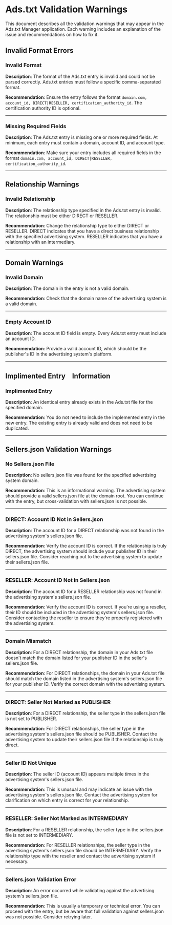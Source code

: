 # Ads.txt Validation Warnings

This document describes all the validation warnings that may appear in the Ads.txt Manager application. Each warning includes an explanation of the issue and recommendations on how to fix it.

## Invalid Format Errors

<a id="invalid-format"></a>

### Invalid Format

**Description**: The format of the Ads.txt entry is invalid and could not be parsed correctly. Ads.txt entries must follow a specific comma-separated format.

**Recommendation**: Ensure the entry follows the format `domain.com, account_id, DIRECT|RESELLER, certification_authority_id`. The certification authority ID is optional.

---

<a id="missing-fields"></a>

### Missing Required Fields

**Description**: The Ads.txt entry is missing one or more required fields. At minimum, each entry must contain a domain, account ID, and account type.

**Recommendation**: Make sure your entry includes all required fields in the format `domain.com, account_id, DIRECT|RESELLER, certification_authority_id`.

---

## Relationship Warnings

<a id="invalid-relationship"></a>

### Invalid Relationship

**Description**: The relationship type specified in the Ads.txt entry is invalid. The relationship must be either DIRECT or RESELLER.

**Recommendation**: Change the relationship type to either DIRECT or RESELLER. DIRECT indicates that you have a direct business relationship with the specified advertising system. RESELLER indicates that you have a relationship with an intermediary.

---

## Domain Warnings

<a id="invalid-domain"></a>

### Invalid Domain

**Description**: The domain in the entry is not a valid domain.

**Recommendation**: Check that the domain name of the advertising system is a valid domain.

---

<a id="empty-account-id"></a>

### Empty Account ID

**Description**: The account ID field is empty. Every Ads.txt entry must include an account ID.

**Recommendation**: Provide a valid account ID, which should be the publisher's ID in the advertising system's platform.

---

## Implimented Entry　Information

<a id="implimented-entry"></a>

### Implimented Entry

**Description**: An identical entry already exists in the Ads.txt file for the specified domain.

**Recommendation**: You do not need to include the implemented entry in the new entry. The existing entry is already valid and does not need to be duplicated.

---


## Sellers.json Validation Warnings

<a id="no-sellers-json"></a>

### No Sellers.json File

**Description**: No sellers.json file was found for the specified advertising system domain.

**Recommendation**: This is an informational warning. The advertising system should provide a valid sellers.json file at the domain root. You can continue with the entry, but cross-validation with sellers.json is not possible.

---

<a id="direct-account-id-not-in-sellers-json"></a>

### DIRECT: Account ID Not in Sellers.json

**Description**: The account ID for a DIRECT relationship was not found in the advertising system's sellers.json file.

**Recommendation**: Verify the account ID is correct. If the relationship is truly DIRECT, the advertising system should include your publisher ID in their sellers.json file. Consider reaching out to the advertising system to update their sellers.json file.

---

<a id="reseller-account-id-not-in-sellers-json"></a>

### RESELLER: Account ID Not in Sellers.json

**Description**: The account ID for a RESELLER relationship was not found in the advertising system's sellers.json file.

**Recommendation**: Verify the account ID is correct. If you're using a reseller, their ID should be included in the advertising system's sellers.json file. Consider contacting the reseller to ensure they're properly registered with the advertising system.

---

<a id="domain-mismatch"></a>

### Domain Mismatch

**Description**: For a DIRECT relationship, the domain in your Ads.txt file doesn't match the domain listed for your publisher ID in the seller's sellers.json file.

**Recommendation**: For DIRECT relationships, the domain in your Ads.txt file should match the domain listed in the advertising system's sellers.json file for your publisher ID. Verify the correct domain with the advertising system.

---

<a id="direct-not-publisher"></a>

### DIRECT: Seller Not Marked as PUBLISHER

**Description**: For a DIRECT relationship, the seller type in the sellers.json file is not set to PUBLISHER.

**Recommendation**: For DIRECT relationships, the seller type in the advertising system's sellers.json file should be PUBLISHER. Contact the advertising system to update their sellers.json file if the relationship is truly direct.

---

<a id="seller-id-not-unique"></a>

### Seller ID Not Unique

**Description**: The seller ID (account ID) appears multiple times in the advertising system's sellers.json file.

**Recommendation**: This is unusual and may indicate an issue with the advertising system's sellers.json file. Contact the advertising system for clarification on which entry is correct for your relationship.

---

<a id="reseller-not-intermediary"></a>

### RESELLER: Seller Not Marked as INTERMEDIARY

**Description**: For a RESELLER relationship, the seller type in the sellers.json file is not set to INTERMEDIARY.

**Recommendation**: For RESELLER relationships, the seller type in the advertising system's sellers.json file should be INTERMEDIARY. Verify the relationship type with the reseller and contact the advertising system if necessary.

---

<a id="sellers-json-validation-error"></a>

### Sellers.json Validation Error

**Description**: An error occurred while validating against the advertising system's sellers.json file.

**Recommendation**: This is usually a temporary or technical error. You can proceed with the entry, but be aware that full validation against sellers.json was not possible. Consider retrying later.

